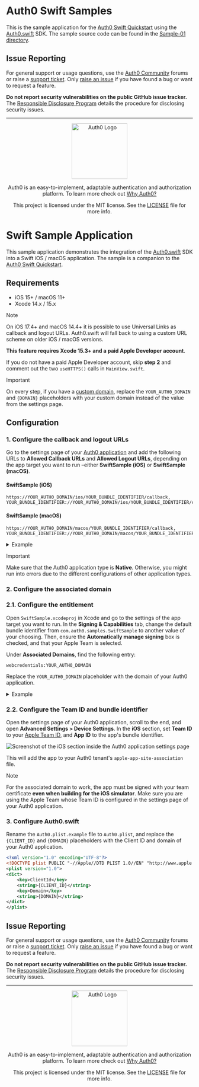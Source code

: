 # Auth0 Swift Samples

This is the sample application for the [Auth0 Swift Quickstart](https://auth0.com/docs/quickstart/native/ios-swift) using the [Auth0.swift](https://github.com/auth0/Auth0.swift) SDK. The sample source code can be found in the [Sample-01 directory](Sample-01).

## Issue Reporting

For general support or usage questions, use the [Auth0 Community](https://community.auth0.com/tags/c/sdks/5/swift) forums or raise a [support ticket](https://support.auth0.com/). Only [raise an issue](https://github.com/auth0-samples/auth0-ios-swift-sample/issues) if you have found a bug or want to request a feature.

**Do not report security vulnerabilities on the public GitHub issue tracker.** The [Responsible Disclosure Program](https://auth0.com/responsible-disclosure-policy) details the procedure for disclosing security issues.

---

<p align="center">
  <picture>
    <source media="(prefers-color-scheme: light)" srcset="https://cdn.auth0.com/website/sdks/logos/auth0_light_mode.png" width="150">
    <source media="(prefers-color-scheme: dark)" srcset="https://cdn.auth0.com/website/sdks/logos/auth0_dark_mode.png" width="150">
    <img alt="Auth0 Logo" src="https://cdn.auth0.com/website/sdks/logos/auth0_light_mode.png" width="150">
  </picture>
</p>

<p align="center">Auth0 is an easy-to-implement, adaptable authentication and authorization platform. To learn more check out <a href="https://auth0.com/why-auth0">Why Auth0?</a></p>

<p align="center">This project is licensed under the MIT license. See the <a href="./LICENSE"> LICENSE</a> file for more info.</p>


# Swift Sample Application

This sample application demonstrates the integration of the [Auth0.swift](https://github.com/auth0/Auth0.swift) SDK into a Swift iOS / macOS application. The sample is a companion to the [Auth0 Swift Quickstart](https://auth0.com/docs/quickstart/native/ios-swift).

## Requirements

- iOS 15+ / macOS 11+
- Xcode 14.x / 15.x

> [!NOTE]
> On iOS 17.4+ and macOS 14.4+ it is possible to use Universal Links as callback and logout URLs. Auth0.swift will fall back to using a custom URL scheme on older iOS / macOS versions.
>
> **This feature requires Xcode 15.3+ and a paid Apple Developer account**.
>
> If you do not have a paid Apple Developer account, skip **step 2** and comment out the two `useHTTPS()` calls in `MainView.swift`.

> [!IMPORTANT]
> On every step, if you have a [custom domain](https://auth0.com/docs/customize/custom-domains), replace the `YOUR_AUTH0_DOMAIN` and `{DOMAIN}` placeholders with your custom domain instead of the value from the settings page.

## Configuration

### 1. Configure the callback and logout URLs

Go to the settings page of your [Auth0 application](https://manage.auth0.com/#/applications/) and add the following URLs to **Allowed Callback URLs** and **Allowed Logout URLs**, depending on the app target you want to run –either **SwiftSample (iOS)** or **SwiftSample (macOS)**.

#### SwiftSample (iOS)

```text
https://YOUR_AUTH0_DOMAIN/ios/YOUR_BUNDLE_IDENTIFIER/callback,
YOUR_BUNDLE_IDENTIFIER://YOUR_AUTH0_DOMAIN/ios/YOUR_BUNDLE_IDENTIFIER/callback
```

#### SwiftSample (macOS)

```text
https://YOUR_AUTH0_DOMAIN/macos/YOUR_BUNDLE_IDENTIFIER/callback,
YOUR_BUNDLE_IDENTIFIER://YOUR_AUTH0_DOMAIN/macos/YOUR_BUNDLE_IDENTIFIER/callback
```

<details>
  <summary>Example</summary>

If your iOS bundle identifier were `com.example.MyApp` and your Auth0 Domain were `example.us.auth0.com`, then this value would be:

```text
https://example.us.auth0.com/ios/com.example.MyApp/callback,
com.example.MyApp://example.us.auth0.com/ios/com.example.MyApp/callback
```
</details>

> [!IMPORTANT]
> Make sure that the Auth0 application type is **Native**. Otherwise, you might run into errors due to the different configurations of other application types.

### 2. Configure the associated domain

### 2.1. Configure the entitlement

Open `SwiftSample.xcodeproj` in Xcode and go to the settings of the app target you want to run. In the **Signing & Capabilities** tab, change the default bundle identifier from `com.auth0.samples.SwiftSample` to another value of your choosing. Then, ensure the **Automatically manage signing** box is checked, and that your Apple Team is selected.

Under **Associated Domains**, find the following entry:

```text
webcredentials:YOUR_AUTH0_DOMAIN
```

Replace the `YOUR_AUTH0_DOMAIN` placeholder with the domain of your Auth0 application.

<details>
  <summary>Example</summary>

If your Auth0 Domain were `example.us.auth0.com`, then this value would be:

```text
webcredentials:example.us.auth0.com
```
</details>

### 2.2. Configure the Team ID and bundle identifier

Open the settings page of your Auth0 application, scroll to the end, and open **Advanced Settings > Device Settings**. In the **iOS** section, set **Team ID** to your [Apple Team ID](https://developer.apple.com/help/account/manage-your-team/locate-your-team-id/), and **App ID** to the app's bundle identifier.

![Screenshot of the iOS section inside the Auth0 application settings page](https://github.com/auth0/Auth0.swift/assets/5055789/7eb5f6a2-7cc7-4c70-acf3-633fd72dc506)

This will add the app to your Auth0 tenant's `apple-app-site-association` file.

> [!NOTE]
> For the associated domain to work, the app must be signed with your team certificate **even when building for the iOS simulator**. Make sure you are using the Apple Team whose Team ID is configured in the settings page of your Auth0 application.

### 3. Configure Auth0.swift

Rename the `Auth0.plist.example` file to `Auth0.plist`, and replace the `{CLIENT_ID}` and `{DOMAIN}` placeholders with the Client ID and domain of your Auth0 application.

```xml
<?xml version="1.0" encoding="UTF-8"?>
<!DOCTYPE plist PUBLIC "-//Apple//DTD PLIST 1.0//EN" "http://www.apple.com/DTDs/PropertyList-1.0.dtd">
<plist version="1.0">
<dict>
    <key>ClientId</key>
    <string>{CLIENT_ID}</string>
    <key>Domain</key>
    <string>{DOMAIN}</string>
</dict>
</plist>
```

## Issue Reporting

For general support or usage questions, use the [Auth0 Community](https://community.auth0.com/tags/c/sdks/5/swift) forums or raise a [support ticket](https://support.auth0.com/). Only [raise an issue](https://github.com/auth0-samples/auth0-ios-swift-sample/issues) if you have found a bug or want to request a feature.

**Do not report security vulnerabilities on the public GitHub issue tracker.** The [Responsible Disclosure Program](https://auth0.com/responsible-disclosure-policy) details the procedure for disclosing security issues.

---

<p align="center">
  <picture>
    <source media="(prefers-color-scheme: light)" srcset="https://cdn.auth0.com/website/sdks/logos/auth0_light_mode.png" width="150">
    <source media="(prefers-color-scheme: dark)" srcset="https://cdn.auth0.com/website/sdks/logos/auth0_dark_mode.png" width="150">
    <img alt="Auth0 Logo" src="https://cdn.auth0.com/website/sdks/logos/auth0_light_mode.png" width="150">
  </picture>
</p>

<p align="center">Auth0 is an easy-to-implement, adaptable authentication and authorization platform. To learn more check out <a href="https://auth0.com/why-auth0">Why Auth0?</a></p>

<p align="center">This project is licensed under the MIT license. See the <a href="../LICENSE"> LICENSE</a> file for more info.</p>
